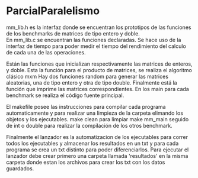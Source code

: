 # ParcialParalelismo

mm_lib.h es la interfaz donde se encuentran los prototipos de las funciones de los benchmarks de matrices de tipo entero y doble.  
En mm_lib.c se encuentran las funciones declaradas.
Se hace uso de la interfaz de tiempo para poder medir el tiempo del rendimiento del calculo de cada una de las operaciones.

Están las funciones que inicializan respectivamente las matrices de enteros, y doble.
Esta la función para el producto de matrices, se realiza el algoritmo clásico mxm 
Hay dos funciones random para generar las matrices aleatorias, una de tipo entero y otra de tipo double.
Finalmente está la función que imprime las matrices correspondientes.
En los main para cada benchmark se realiza el código fuente principal.

El makefile posee las instrucciones para compilar cada programa automaticamente y para realizar una limpieza de la carpeta elimando los objetos y los ejecutables.
make clean para limpiar
make mm_main seguido de int o double para realizar la compilación de los otros benchmark.

Finalmente el lanzador es la automatizacion de los ejecutables para correr todos los ejecutables y almacenar los resultados en un txt y para cada programa se crea un txt distinto para poder diferenciarlos.
Para ejecutar el lanzador debe crear primero una carpeta llamada 'resultados' en la misma carpeta donde estan los archivos para crear los txt con los datos guardados.


